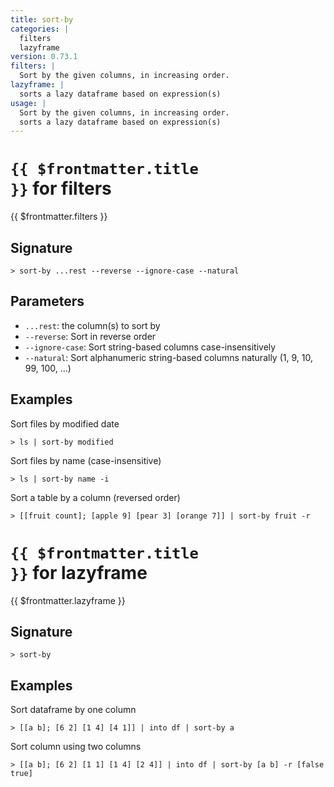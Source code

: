 ```yaml
---
title: sort-by
categories: |
  filters
  lazyframe
version: 0.73.1
filters: |
  Sort by the given columns, in increasing order.
lazyframe: |
  sorts a lazy dataframe based on expression(s)
usage: |
  Sort by the given columns, in increasing order.
  sorts a lazy dataframe based on expression(s)
---
```


# <code>{{ $frontmatter.title }}</code> for filters

<div class='command-title'>{{ $frontmatter.filters }}</div>

## Signature

```> sort-by ...rest --reverse --ignore-case --natural```

## Parameters

 -  `...rest`: the column(s) to sort by
 -  `--reverse`: Sort in reverse order
 -  `--ignore-case`: Sort string-based columns case-insensitively
 -  `--natural`: Sort alphanumeric string-based columns naturally (1, 9, 10, 99, 100, ...)

## Examples

Sort files by modified date
```shell
> ls | sort-by modified
```

Sort files by name (case-insensitive)
```shell
> ls | sort-by name -i
```

Sort a table by a column (reversed order)
```shell
> [[fruit count]; [apple 9] [pear 3] [orange 7]] | sort-by fruit -r
```

# <code>{{ $frontmatter.title }}</code> for lazyframe

<div class='command-title'>{{ $frontmatter.lazyframe }}</div>

## Signature

```> sort-by ```

## Examples

Sort dataframe by one column
```shell
> [[a b]; [6 2] [1 4] [4 1]] | into df | sort-by a
```

Sort column using two columns
```shell
> [[a b]; [6 2] [1 1] [1 4] [2 4]] | into df | sort-by [a b] -r [false true]
```
